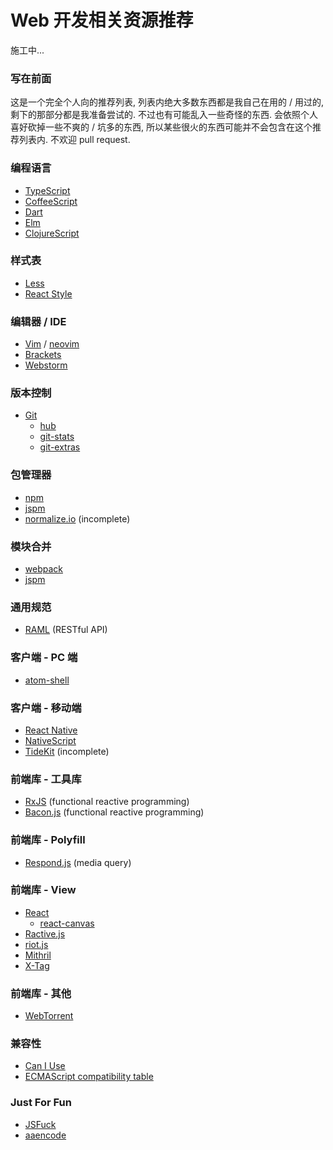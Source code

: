 # Web 开发相关资源推荐

施工中...

### 写在前面

这是一个完全个人向的推荐列表, 列表内绝大多数东西都是我自己在用的 / 用过的, 剩下的那部分都是我准备尝试的. 不过也有可能乱入一些奇怪的东西. 会依照个人喜好砍掉一些不爽的 / 坑多的东西, 所以某些很火的东西可能并不会包含在这个推荐列表内. 不欢迎 pull request.

### 编程语言

- [TypeScript](http://www.typescriptlang.org/)
- [CoffeeScript](http://coffeescript.org/)
- [Dart](https://www.dartlang.org/)
- [Elm](http://elm-lang.org/)
- [ClojureScript](https://github.com/clojure/clojurescript)

### 样式表

- [Less](http://lesscss.org/)
- [React Style](https://github.com/js-next/react-style)

### 编辑器 / IDE

- [Vim](http://www.vim.org/) / [neovim](http://neovim.org/)
- [Brackets](http://brackets.io/)
- [Webstorm](https://www.jetbrains.com/webstorm/)

### 版本控制

- [Git](http://git-scm.com/)
  - [hub](https://hub.github.com/)
  - [git-stats](https://github.com/IonicaBizau/git-stats)
  - [git-extras](https://github.com/tj/git-extras)

### 包管理器

- [npm](https://www.npmjs.com/)
- [jspm](http://jspm.io/)
- [normalize.io](https://normalize.github.io/) (incomplete)

### 模块合并

- [webpack](http://webpack.github.io/)
- [jspm](http://jspm.io/)

### 通用规范

- [RAML](http://raml.org/) (RESTful API)

### 客户端 - PC 端

- [atom-shell](https://github.com/atom/atom-shell)

### 客户端 - 移动端

- [React Native](http://facebook.github.io/react-native/)
- [NativeScript](https://www.nativescript.org/)
- [TideKit](https://www.tidekit.com/) (incomplete)

### 前端库 - 工具库

- [RxJS](https://github.com/Reactive-Extensions/RxJS) (functional reactive programming)
- [Bacon.js](http://baconjs.github.io/) (functional reactive programming)

### 前端库 - Polyfill

- [Respond.js](https://github.com/scottjehl/Respond) (media query)

### 前端库 - View

- [React](http://facebook.github.io/react/)
  - [react-canvas](https://github.com/Flipboard/react-canvas)
- [Ractive.js](http://www.ractivejs.org/)
- [riot.js](https://muut.com/riotjs/)
- [Mithril](http://lhorie.github.io/mithril/)
- [X-Tag](http://www.x-tags.org/)

### 前端库 - 其他

- [WebTorrent](https://github.com/feross/webtorrent)

### 兼容性

- [Can I Use](http://caniuse.com/)
- [ECMAScript compatibility table](http://kangax.github.io/compat-table/)

### Just For Fun

- [JSFuck](http://www.jsfuck.com/)
- [aaencode](http://utf-8.jp/public/aaencode.html)
